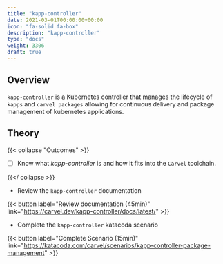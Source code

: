 ```yaml
---
title: "kapp-controller"
date: 2021-03-01T00:00:00+00:00
icon: "fa-solid fa-box"
description: "kapp-controller"
type: "docs"
weight: 3306
draft: true
---
```


## Overview

`kapp-controller` is a Kubernetes controller that manages the lifecycle of `kapps` and `carvel packages` allowing for continuous delivery and package management of kubernetes applications.

## Theory

{{< collapse "Outcomes" >}}

- [ ] Know what _kapp-controller_ is and how it fits into the `Carvel` toolchain.

{{</ collapse >}}

- Review the `kapp-controller` documentation

{{< button label="Review documentation (45min)" link="https://carvel.dev/kapp-controller/docs/latest/" >}}
<br/>

- Complete the `kapp-controller` katacoda scenario

{{< button label="Complete Scenario (15min)" link="https://katacoda.com/carvel/scenarios/kapp-controller-package-management" >}}
<br/>
